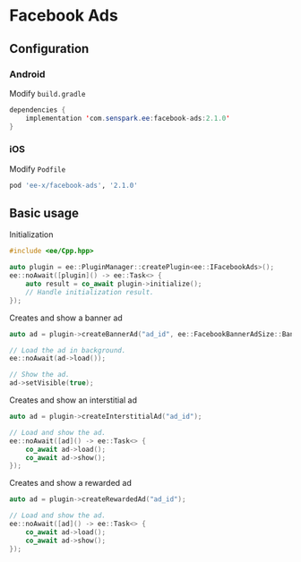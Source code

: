# Facebook Ads
## Configuration
### Android
Modify `build.gradle`
```java
dependencies {
    implementation 'com.senspark.ee:facebook-ads:2.1.0'
}
```

### iOS
Modify `Podfile`
```ruby
pod 'ee-x/facebook-ads', '2.1.0'
```

## Basic usage
Initialization
```cpp
#include <ee/Cpp.hpp>

auto plugin = ee::PluginManager::createPlugin<ee::IFacebookAds>();
ee::noAwait([plugin]() -> ee::Task<> {
    auto result = co_await plugin->initialize();
    // Handle initialization result.
});
```

Creates and show a banner ad
```cpp
auto ad = plugin->createBannerAd("ad_id", ee::FacebookBannerAdSize::BannerHeight50);

// Load the ad in background.
ee::noAwait(ad->load());

// Show the ad.
ad->setVisible(true);
```

Creates and show an interstitial ad
```cpp
auto ad = plugin->createInterstitialAd("ad_id");

// Load and show the ad.
ee::noAwait([ad]() -> ee::Task<> {
    co_await ad->load();
    co_await ad->show();
});
```

Creates and show a rewarded ad
```cpp
auto ad = plugin->createRewardedAd("ad_id");

// Load and show the ad.
ee::noAwait([ad]() -> ee::Task<> {
    co_await ad->load();
    co_await ad->show();
});
```